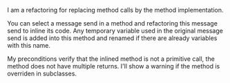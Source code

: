 I am a refactoring for replacing method calls by the method implementation.You can select a message send in a method and refactoring this message send to inline its code.Any temporary variable used in the original message send is added  into this method and renamed if there are already variables with this name.My preconditions verify that the inlined method is not a primitive call, the method does not have multiple returns. I'll show a warning if the method is overriden in subclasses.